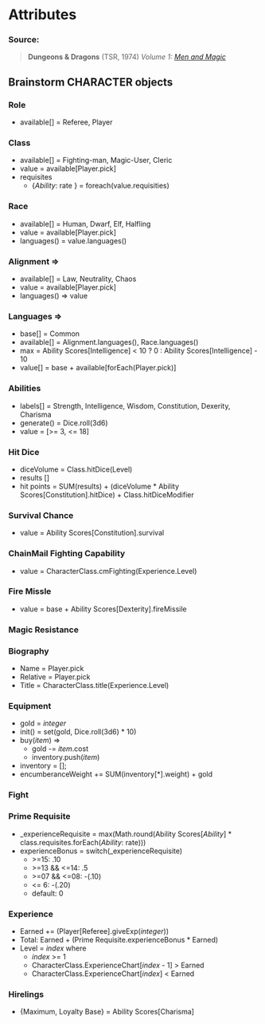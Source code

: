 # Attributes

### __Source:__
> __Dungeons & Dragons__ (TSR, 1974)
> _Volume 1: [Men and Magic](https://cdn.preterhuman.net/texts/gaming_and_diversion/RPG/TSR%202002%20Vol%201%20Men%20&%20Magic.pdf)_

## Brainstorm CHARACTER objects
### Role
+ available[] = Referee, Player


### Class
+ available[] = Fighting-man, Magic-User, Cleric
+ value = available[Player.pick]
+ requisites 
    * {_Ability_: rate } = foreach(value.requisities)
    

### Race
+ available[] = Human, Dwarf, Elf, Halfling
+ value = available[Player.pick]
+ languages() = value.languages()

### Alignment => 
+ available[] = Law, Neutrality, Chaos
+ value = available[Player.pick]
+ languages() => value

### Languages => 
+ base[] = Common
+ available[] = Alignment.languages(), Race.languages()
+ max = Ability Scores[Intelligence] < 10 ? 0  : Ability Scores[Intelligence] - 10
+ value[] = base + available[forEach(Player.pick)]

### Abilities 
+ labels[] = Strength, Intelligence, Wisdom, Constitution, Dexerity, Charisma
+ generate() = Dice.roll(3d6)
+ value = [>= 3, <= 18]

### Hit Dice
+ diceVolume = Class.hitDice(Level)
+ results []
+ hit points = SUM(results) + (diceVolume * Ability Scores[Constitution].hitDice) + Class.hitDiceModifier

### Survival Chance 
+ value = Ability Scores[Constitution].survival

### ChainMail Fighting Capability
+ value = CharacterClass.cmFighting(Experience.Level)

### Fire Missle 
+ value = base + Ability Scores[Dexterity].fireMissile


### Magic Resistance

### Biography
+ Name = Player.pick
+ Relative = Player.pick
+ Title = CharacterClass.title(Experience.Level)

### Equipment
+ gold = _integer_
+ init() = set(gold, Dice.roll(3d6) * 10)
+ buy(_item_) => 
    + gold -= _item_.cost
    + inventory.push(_item_)
+ inventory = [];
+ encumberanceWeight += SUM(inventory[*].weight) + gold

### Fight

### Prime Requisite
+ _experienceRequisite = max(Math.round(Ability Scores[_Ability_] * class.requisites.forEach(_Ability_: rate)))
+ experienceBonus = switch(_experienceRequisite)
    + \>=15: .10
    + \>=13 && <=14: .5
    + \>=07 && <=08: -(.10)
    + <= 6: -(.20)
    + default: 0
     
    

### Experience 
+ Earned += (Player[Referee].giveExp(_integer_))
+ Total: Earned + (Prime Requisite.experienceBonus * Earned)
+ Level = _index_ where
    + _index_ >= 1
    + CharacterClass.ExperienceChart[_index_ - 1] \> Earned 
    + CharacterClass.ExperienceChart[_index_] < Earned 

### Hirelings 
+ {Maximum, Loyalty Base} = Ability Scores[Charisma]




